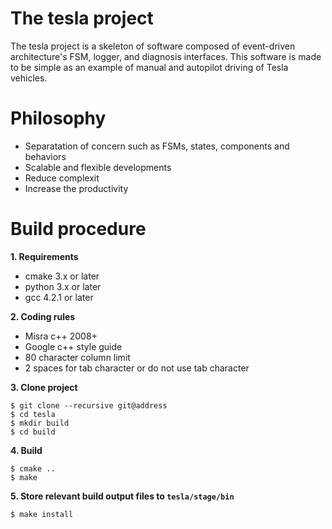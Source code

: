 # The tesla project
The tesla project is a skeleton of software composed of event-driven architecture's FSM, logger, and diagnosis interfaces.
This software is made to be simple as an example of manual and autopilot driving of Tesla vehicles.


# Philosophy
- Separatation of concern such as FSMs, states, components and behaviors
- Scalable and flexible developments
- Reduce complexit
- Increase the productivity


# Build procedure
**1. Requirements**
- cmake 3.x or later
- python 3.x or later
- gcc 4.2.1 or later

**2. Coding rules**
- Misra c++ 2008+
- Google c++ style guide
- 80 character column limit
- 2 spaces for tab character or do not use tab character

**3. Clone project**

    $ git clone --recursive git@address
    $ cd tesla
    $ mkdir build
    $ cd build

**4. Build**

    $ cmake ..
    $ make

**5. Store relevant build output files to `tesla/stage/bin`**

    $ make install

